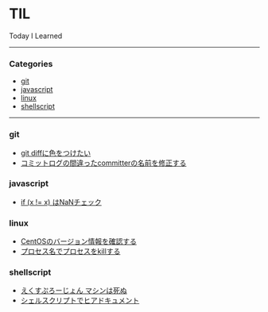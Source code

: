 # TIL

Today I Learned

- - -

### Categories

- [git](#git)
- [javascript](#javascript)
- [linux](#linux)
- [shellscript](#shellscript)

- - -

### git

- [git diffに色をつけたい](git/enable-diff-color.md)
- [コミットログの間違ったcommitterの名前を修正する](git/fix-wrong-name-committer.md)

### javascript

- [if (x != x) はNaNチェック](javascript/if-x-equal-x-false.md)

### linux

- [CentOSのバージョン情報を確認する](linux/check-centos-version.md)
- [プロセス名でプロセスをkillする](linux/kill-process-by-name.md)

### shellscript

- [えくすぷろーじょん マシンは死ぬ](shellscript/bash-explosion.md)
- [シェルスクリプトでヒアドキュメント](shellscript/here-document.md)

